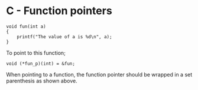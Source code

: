 # C - Function pointers

```
void fun(int a)
{
	printf("The value of a is %d\n", a);
}
```

To point to this function;
```
void (*fun_p)(int) = &fun;
```

When pointing to a function, the function pointer should be wrapped in a set parenthesis as shown above.
